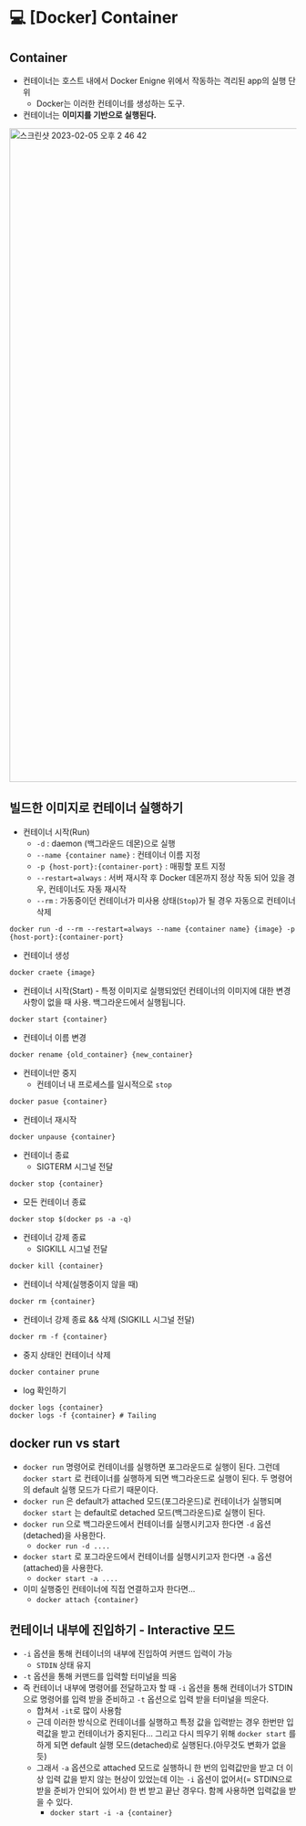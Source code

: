 💻 [Docker] Container
==================
## Container
* 컨테이너는 호스트 내에서 Docker Enigne 위에서 작동하는 격리된 app의 실행 단위
    * Docker는 이러한 컨테이너를 생성하는 도구.
* 컨테이너는 **이미지를 기반으로 실행된다.**

<img width="1145" alt="스크린샷 2023-02-05 오후 2 46 42" src="https://user-images.githubusercontent.com/57285121/216803895-561842ea-3267-41b5-953d-17ccdc873315.png">


## 빌드한 이미지로 컨테이너 실행하기

* 컨테이너 시작(Run)
    * `-d` : daemon (백그라운드 데몬)으로 실행
    * `--name {container name}` : 컨테이너 이름 지정
    * `-p {host-port}:{container-port}` : 매핑할 포트 지정
    * `--restart=always` : 서버 재시작 후 Docker 데몬까지 정상 작동 되어 있을 경우, 컨테이너도 자동 재시작
    * `--rm` : 가동중이던 컨테이너가 미사용 상태(`Stop`)가 될 경우 자동으로 컨테이너 삭제
```
docker run -d --rm --restart=always --name {container name} {image} -p {host-port}:{container-port}
```
* 컨테이너 생성
```
docker craete {image}
```
* 컨테이너 시작(Start) - 특정 이미지로 실행되었던 컨테이너의 이미지에 대한 변경사항이 없을 때 사용. 백그라운드에서 실행됩니다.
```
docker start {container}
```
* 컨테이너 이름 변경
```
docker rename {old_container} {new_container}
```
* 컨테이너만 중지
    * 컨테이너 내 프로세스를 일시적으로 `stop`
```
docker pasue {container}
```
* 컨테이너 재시작
```
docker unpause {container}
```
* 컨테이너 종료
    * SIGTERM 시그널 전달
```
docker stop {container}
```
* 모든 컨테이너 종료
```
docker stop $(docker ps -a -q)
```
* 컨테이너 강제 종료
    * SIGKILL 시그널 전달
```
docker kill {container}
```
* 컨테이너 삭제(실행중이지 않을 때)
```
docker rm {container}
```
* 컨테이너 강제 종료 && 삭제 (SIGKILL 시그널 전달)
```
docker rm -f {container}
```
* 중지 상태인 컨테이너 삭제
```
docker container prune
```

* log 확인하기
```
docker logs {container}
docker logs -f {container} # Tailing
```

## docker run vs start 
* `docker run` 명령어로 컨테이너를 실행하면 포그라운드로 실행이 된다. 그런데 `docker start` 로 컨테이너를 실행하게 되면 백그라운드로 실행이 된다. 두 명령어의 default 실행 모드가 다르기 때문이다.
* `docker run` 은 default가 attached 모드(포그라운드)로 컨테이너가 실행되며 `docker start` 는 default로 detached 모드(백그라운드)로 실행이 된다.
* `docker run` 으로 백그라운드에서 컨테이너를 실행시키고자 한다면 `-d` 옵션(detached)을 사용한다.
    * `docker run -d ....`
* `docker start` 로 포그라운드에서 컨테이너를 실행시키고자 한다면 `-a` 옵션(attached)을 사용한다.
    * `docker start -a ....`
* 이미 실행중인 컨테이너에 직접 연결하고자 한다면...
    * `docker attach {container}`

## 컨테이너 내부에 진입하기 - Interactive 모드
* `-i` 옵션을 통해 컨테이너의 내부에 진입하여 커맨드 입력이 가능
    * `STDIN` 상태 유지
* `-t` 옵션을 통해 커맨드를 입력할 터미널을 띄움
* 즉 컨테이너 내부에 명령어를 전달하고자 할 때 `-i` 옵션을 통해 컨테이너가 STDIN으로 명령어를 입력 받을 준비하고 `-t` 옵션으로 입력 받을 터미널을 띄운다.
    * 합쳐서 `-it`로 많이 사용함
    * 근데 이러한 방식으로 컨테이너를 실행하고 특정 값을 입력받는 경우 한번만 입력값을 받고 컨테이너가 중지된다... 그리고 다시 띄우기 위해 `docker start` 를 하게 되면 default 실행 모드(detached)로 실행된다.(아무것도 변화가 없을 듯)
    * 그래서 `-a` 옵션으로 attached 모드로 실행하니 한 번의 입력값만을 받고 더 이상 입력 값을 받지 않는 현상이 있었는데 이는 `-i` 옵션이 없어서(= STDIN으로 받을 준비가 안되어 있어서) 한 번 받고 끝난 경우다. 함께 사용하면 입력값을 받을 수 있다.
        * `docker start -i -a {container}`
